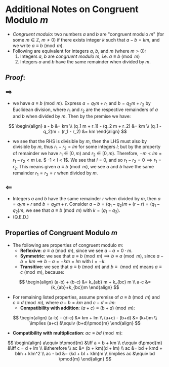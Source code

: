 
# Additional Notes on Congruent Modulo $m$

+ *Congruent modulo*: two numbers $a$ and $b$ are "congruent modulo $m$" 
(for some $m\in \mathbb{Z}$, $m\neq 0$) 
if there exists integer $k$ such that $a - b = km$, and we write 
$a \equiv b \pmod{m}$.
+ Following are equivalent for integers $a$, $b$, and $m$ 
(where $m\gt 0$):
    1. Integers $a$, $b$ are *congruent modulo $m$*, i.e. $a\equiv b \pmod{m}$
    2. Integers $a$ and $b$ have the same remainder when divided by $m$.

## *Proof*: 

### $\implies$ 

+ we have $a \equiv b\pmod{m}$. Express 
$a = q_1 m + r_1$ and $b = q_2 m + r_2$ by Euclidean division, 
where $r_1$ and $r_2$ are the respective remainders of $a$ 
and $b$ when divided by $m$. Then by the premise we have:

$$
\begin{align}
a - b &= km \\
(q_1 m + r_1) - (q_2 m + r_2) &= km \\
(q_1 - q_2)m + (r_1 - r_2) &= km
\end{align}
$$

+ we see that the RHS is divisible by $m$, then the LHS must also 
by divisible by $m$, thus $r_1 - r_2 = lm$ for some integers 
$l$; but by the property of remainder we have $r_1 \in [0, m)$ 
and $r_2 \in [0, m)$. Therefore, $-m < lm = r_1 - r_2 < m$ i.e. 
$ -1 < l < 1$. We see that $l=0$, and so 
$r_1 - r_2 = 0 \implies r_1 = r_2$. This means given 
$a\equiv b\pmod{m}$, we see $a$ and $b$ have the same 
remainder $r_1 = r_2 = r$ when divided by $m$.

### $\impliedby$

+ Integers $a$ and $b$ have the same remainder $r$ when 
divided by $m$, then $a=q_1 m + r$ and $b=q_2 m + r$. 
Consider $a-b = (q_1-q_2)m + (r - r)=(q_1 - q_2)m$, we see 
that $a\equiv b\pmod{m}$ with $k=(q_1 - q_2)$.
+ (Q.E.D.)

## Properties of Congruent Modulo $m$

+ The following are properties of congruent modulo $m$:
    + **Reflexive**: $a\equiv a \pmod{m}$, since we see 
    $a-a = 0\cdot m$.
    + **Symmetric**: we see that 
    $a\equiv b\pmod{m} \implies b\equiv a\pmod{m}$, since 
    $a-b=km \implies b-a=-km=lm$ with $l=-k$.
    + **Transitive**: we see that $a\equiv b\pmod{m}$ and 
    $b\equiv \pmod{m}$ means $a\equiv c\pmod{m}$, because: 

$$
\begin{align}
(a-b) + (b-c) &= k_{ab} m + k_{bc} m \\
a-c &= (k_{ab}+k_{bc})m
\end{align}
$$

+ For remaining listed properties, assume premise of $a\equiv b\pmod{m}$ 
and $c \equiv d\pmod{m}$, where $a-b=km$ and $c-d=lm$:
    + **Compatibility with addition**: 
    $(a+c) \equiv (b+d)\pmod{m}$:
        
$$
\begin{align}
(a-b) - (d-c) &= km + lm \\
(a+c) - (b+d) &= (k+l)m \\
\implies (a+c) &\equiv (b+d)\pmod{m}
\end{align}
$$

  + **Compatibility with multiplication**: $ac \equiv bd \pmod{m}$:
        
$$
\begin{align}
a\equiv b\pmod{m} &\iff a = b + km \\
c\equiv d\pmod{m} &\iff c = d + lm \\
&\therefore \\
ac &= (b + km)(d + lm) \\
ac &= bd + kmd + blm + klm^2 \\
ac - bd &= (kd + bl + klm)m \\
\implies ac &\equiv bd \pmod{m}
\end{align}
$$

